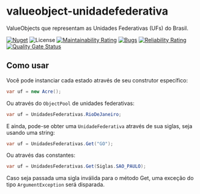 # valueobject-unidadefederativa

ValueObjects que representam as Unidades Federativas (UFs) do Brasil.

[![Nuget](https://buildstats.info/nuget/TheNoobs.ValueObjects.UnidadesFederativas)](https://www.nuget.org/packages/TheNoobs.ValueObjects.UnidadesFederativas)
![License](https://img.shields.io/github/license/thenoobsbr/valueobjects-unidadesfederativas)
[![Maintainability Rating](https://sonarcloud.io/api/project_badges/measure?project=thenoobsbr_valueobjects-unidadefederativa&metric=sqale_rating)](https://sonarcloud.io/summary/new_code?id=thenoobsbr_valueobjects-unidadefederativa)
[![Bugs](https://sonarcloud.io/api/project_badges/measure?project=thenoobsbr_valueobjects-unidadefederativa&metric=bugs)](https://sonarcloud.io/summary/new_code?id=thenoobsbr_valueobjects-unidadefederativa)
[![Reliability Rating](https://sonarcloud.io/api/project_badges/measure?project=thenoobsbr_valueobjects-unidadefederativa&metric=reliability_rating)](https://sonarcloud.io/summary/new_code?id=thenoobsbr_valueobjects-unidadefederativa)
[![Quality Gate Status](https://sonarcloud.io/api/project_badges/measure?project=thenoobsbr_valueobjects-unidadefederativa&metric=alert_status)](https://sonarcloud.io/summary/new_code?id=thenoobsbr_valueobjects-unidadefederativa)

## Como usar

Você pode instanciar cada estado através de seu construtor específico:

```csharp
var uf = new Acre();
```

Ou através do `ObjectPool` de unidades federativas:

```csharp
var uf = UnidadesFederativas.RioDeJaneiro;
```

E ainda, pode-se obter uma `UnidadeFederativa` através de sua siglas, seja usando uma string:

```csharp
var uf = UnidadesFederativas.Get("GO");
```

Ou através das constantes:

```csharp
var uf = UnidadesFederativas.Get(Siglas.SAO_PAULO);
```

Caso seja passada uma sigla inválida para o método Get, uma exceção do tipo `ArgumentException` será disparada.
